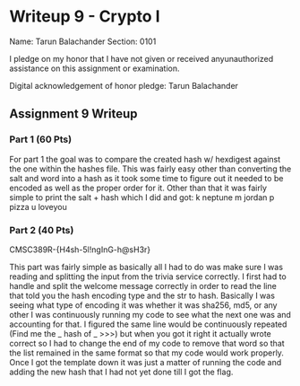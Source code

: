 Writeup 9 - Crypto I
=====

Name: Tarun Balachander
Section: 0101

I pledge on my honor that I have not given or received anyunauthorized assistance on this assignment or examination.

Digital acknowledgement of honor pledge: Tarun Balachander

## Assignment 9 Writeup

### Part 1 (60 Pts)

For part 1 the goal was to compare the created hash w/ hexdigest against the one within the hashes file. This was fairly easy other than converting the salt and word into a hash as it took some time to figure out it needed to be encoded as well as the proper order for it. Other than that it was fairly simple to print the salt + hash which I did and got:
k neptune
m jordan
p pizza
u loveyou

### Part 2 (40 Pts)

CMSC389R-{H4sh-5l!ngInG-h@sH3r}

This part was fairly simple as basically all I had to do was make sure I was reading and splitting the input from the trivia service correctly. I first had to handle and split the welcome message correctly in order to read the line that told you the hash encoding type and the str to hash. Basically I was seeing what type of encoding it was whether it was sha256, md5, or any other I was continuously running my code to see what the next one was and accounting for that. I figured the same line would be continuously repeated (Find me the _ hash of _ >>>) but when you got it right it actually wrote correct so I had to change the end of my code to remove that word so that the list remained in the same format so that my code would work properly. Once I got the template down it was just a matter of running the code and adding the new hash that I had not yet done till I got the flag. 
